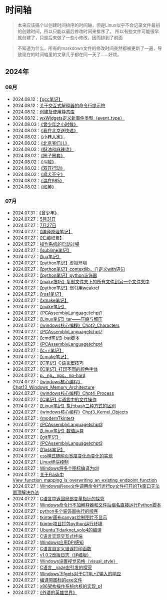 # 时间轴
> 本来应该搞个以创建时间排序的时间轴，但是Linux似乎不会记录文件最初的创建时间，所以只能以最后修改时间来排序了。
所以有些文件可能很早就创建了，只是后来做了一些小修改，因而排到了前面

> 不知道为什么，所有的markdown文件的修改时间突然都被更新了一遍，导致现在的时间轴里的文章几乎都在同一天了……好烦。


## 2024年

### 08月
- 2024.08.12：[【gcc笔记】](【gcc笔记】.html)
- 2024.08.12：[关于交互式解释器的命令行提示符](关于交互式解释器的命令行提示符.html)
- 2024.08.12：[创建及使用静态库](创建及使用静态库.html)
- 2024.08.12：[wxWidgets定义新事件类型（event_type）](wxWidgets定义新事件类型（event_type）.html)
- 2024.08.03：[《曾少年之小时候》](《曾少年之小时候》.html)
- 2024.08.03：[《我在北京送快递》](《我在北京送快递》.html)
- 2024.08.02：[《小巷人家》](《小巷人家》.html)
- 2024.08.02：[《北京爷们儿》](《北京爷们儿》.html)
- 2024.08.02：[《酥油和麻辣烫》](《酥油和麻辣烫》.html)
- 2024.08.02：[《圈子圈套》](《圈子圈套》.html)
- 2024.08.02：[《斗贼》](《斗贼》.html)
- 2024.08.02：[《双开行动》](《双开行动》.html)
- 2024.08.02：[《鸡犬不宁》](《鸡犬不宁》.html)
- 2024.08.02：[《混在985》](《混在985》.html)
- 2024.08.02：[《如英》](《如英》.html)

### 07月
- 2024.07.31：[《曾少年》](《曾少年》.html)
- 2024.07.27：[5月31日](5月31日.html)
- 2024.07.27：[7月27日](7月27日.html)
- 2024.07.27：[【编译原理笔记】](【编译原理笔记】.html)
- 2024.07.27：[【汇编积累】](【汇编积累】.html)
- 2024.07.27：[操作系统的启动过程](操作系统的启动过程.html)
- 2024.07.27：[【sublime笔记】](【sublime笔记】.html)
- 2024.07.27：[【lua笔记】](【lua笔记】.html)
- 2024.07.27：[【python笔记】虚拟环境](【python笔记】虚拟环境.html)
- 2024.07.27：[【python笔记】contextlib，自定义with语句](【python笔记】contextlib，自定义with语句.html)
- 2024.07.27：[【python笔记】python装饰器](【python笔记】python装饰器.html)
- 2024.07.27：[【make技巧】复制文件夹下的所有文件到另一个文件夹中](【make技巧】复制文件夹下的所有文件到另一个文件夹中.html)
- 2024.07.27：[【python笔记】弱引用weakref](【python笔记】弱引用weakref.html)
- 2024.07.27：[【ros1笔记】](【ros1笔记】.html)
- 2024.07.27：[【xmake笔记】](【xmake笔记】.html)
- 2024.07.27：[【make笔记】](【make笔记】.html)
- 2024.07.27：[《PCAssemblyLanguage》chpt1](《PCAssemblyLanguage》chpt1.html)
- 2024.07.27：[【Linux笔记】tar——压缩与解压](【Linux笔记】tar——压缩与解压.html)
- 2024.07.27：[《windows核心编程》Chpt2_Characters](《windows核心编程》Chpt2_Characters.html)
- 2024.07.27：[《PCAssemblyLanguage》chpt7](《PCAssemblyLanguage》chpt7.html)
- 2024.07.27：[【cmd笔记】bat脚本](【cmd笔记】bat脚本.html)
- 2024.07.27：[《PCAssemblyLanguage》chpt4](《PCAssemblyLanguage》chpt4.html)
- 2024.07.27：[【c++笔记】](【c++笔记】.html)
- 2024.07.27：[【cmake笔记】](【cmake笔记】.html)
- 2024.07.27：[【C笔记】C语言宏技巧](【C笔记】C语言宏技巧.html)
- 2024.07.27：[【C笔记】打印不同的颜色字体](【C笔记】打印不同的颜色字体.html)
- 2024.07.27：[p、np、npc、np-hard](p、np、npc、np-hard.html)
- 2024.07.27：[《windows核心编程》Chpt13_Windows_Memory_Architecture](《windows核心编程》Chpt13_Windows_Memory_Architecture.html)
- 2024.07.27：[《windows核心编程》Chpt4_Process](《windows核心编程》Chpt4_Process.html)
- 2024.07.27：[【C笔记】C语言中的文件操作](【C笔记】C语言中的文件操作.html)
- 2024.07.27：[【Linux笔记】执行bash三种方式的区别](【Linux笔记】执行bash三种方式的区别.html)
- 2024.07.27：[《windows核心编程》Chpt3_Kernel_Objects](《windows核心编程》Chpt3_Kernel_Objects.html)
- 2024.07.27：[《modernTkinter》](《modernTkinter》.html)
- 2024.07.27：[《PCAssemblyLanguage》chpt3](《PCAssemblyLanguage》chpt3.html)
- 2024.07.27：[【Linux笔记】数值运算](【Linux笔记】数值运算.html)
- 2024.07.27：[【git笔记】](【git笔记】.html)
- 2024.07.27：[《PCAssemblyLanguage》chpt2](《PCAssemblyLanguage》chpt2.html)
- 2024.07.27：[【flask笔记】](【flask笔记】.html)
- 2024.07.27：[css样式随网页宽度变化而变化的实现](css样式随网页宽度变化而变化的实现.html)
- 2024.07.27：[Linux终端控制](Linux终端控制.html)
- 2024.07.27：[Windows将多个图标编译为dll](Windows将多个图标编译为dll.html)
- 2024.07.27：[关于Flask中View_function_mapping_is_overwriting_an_existing_endpoint_function](关于Flask中View_function_mapping_is_overwriting_an_existing_endpoint_function.html)
- 2024.07.27：[Windows的exe文件调用命令行运行py文件打开的Tk窗口无法置顶解决办法](Windows的exe文件调用命令行运行py文件打开的Tk窗口无法置顶解决办法.html)
- 2024.07.27：[C语言中返回局部变量指针的探究](C语言中返回局部变量指针的探究.html)
- 2024.07.27：[Windows命令行不加解释器和文件后缀名直接运行Python脚本](Windows命令行不加解释器和文件后缀名直接运行Python脚本.html)
- 2024.07.27：[python多个装饰器执行的顺序](python多个装饰器执行的顺序.html)
- 2024.07.27：[tkinter画布canvas绘制图片不显示](tkinter画布canvas绘制图片不显示.html)
- 2024.07.27：[tkinter项目打包python运行环境](tkinter项目打包python运行环境.html)
- 2024.07.27：[Ubuntu下darknet_yolo4的编译](Ubuntu下darknet_yolo4的编译.html)
- 2024.07.27：[C语言实现交互式终端](C语言实现交互式终端.html)
- 2024.07.27：[Windows应用DPI感知](Windows应用DPI感知.html)
- 2024.07.27：[C语言自定义错误打印函数](C语言自定义错误打印函数.html)
- 2024.07.27：[v1.0.2改版日志（详细版）](v1.0.2改版日志（详细版）.html)
- 2024.07.27：[Windows设置视觉风格（visual_style）](Windows设置视觉风格（visual_style）.html)
- 2024.07.27：[C语言__vaze宏引发的探究](C语言__vaze宏引发的探究.html)
- 2024.07.27：[Windows下fgets对于CTRL+Z输入的响应](Windows下fgets对于CTRL+Z输入的响应.html)
- 2024.07.27：[编译带图标的exe文件](编译带图标的exe文件.html)
- 2024.07.27：[x86架构操作系统内核的实现_p1](x86架构操作系统内核的实现_p1.html)
- 2024.07.27：[《外婆的英雄世界》](《外婆的英雄世界》.html)
